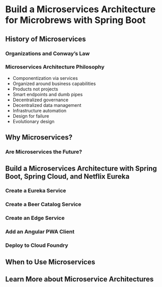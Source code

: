 # Build a Microservices Architecture for Microbrews with Spring Boot


## History of Microservices

### Organizations and Conway’s Law

### Microservices Architecture Philosophy

- Componentization via services
- Organized around business capabilities
- Products not projects
- Smart endpoints and dumb pipes
- Decentralized governance
- Decentralized data management
- Infrastructure automation
- Design for failure
- Evolutionary design

## Why Microservices?

### Are Microservices the Future?



## Build a Microservices Architecture with Spring Boot, Spring Cloud, and Netflix Eureka


### Create a Eureka Service


### Create a Beer Catalog Service


### Create an Edge Service


### Add an Angular PWA Client


### Deploy to Cloud Foundry


## When to Use Microservices


## Learn More about Microservice Architectures